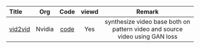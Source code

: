 | Title | Org | Code | viewd | Remark |
| :---- | :----: | :----: | :----: | :----: |
| [vid2vid](https://arxiv.org/abs/1808.06601) | Nvidia | [code](https://github.com/NVIDIA/vid2vid) | Yes | synthesize video base both on pattern video and source video using GAN loss  |

